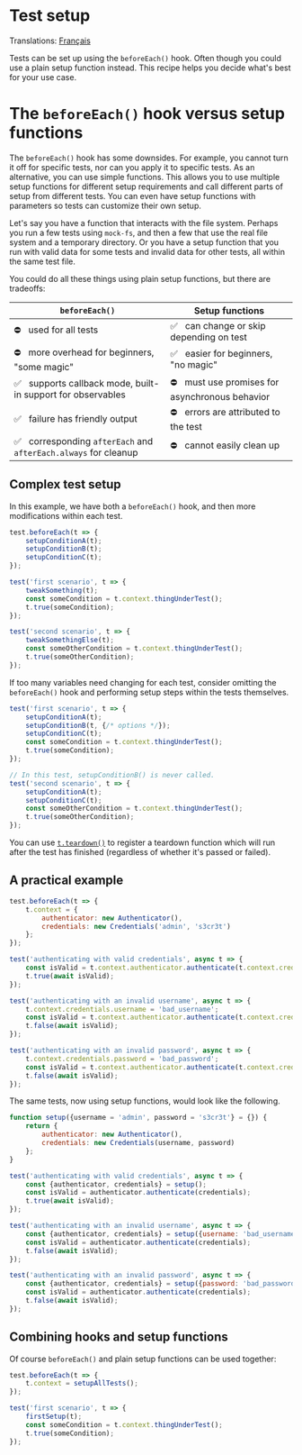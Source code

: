 # Test setup

Translations: [Français](https://github.com/avajs/ava-docs/blob/master/fr_FR/docs/recipes/test-setup.md)

Tests can be set up using the `beforeEach()` hook. Often though you could use a plain setup function instead. This recipe helps you decide what's best for your use case.

# The `beforeEach()` hook versus setup functions

The `beforeEach()` hook has some downsides. For example, you cannot turn it off for specific tests, nor can you apply it to specific tests. As an alternative, you can use simple functions. This allows you to use multiple setup functions for different setup requirements and call different parts of setup from different tests. You can even have setup functions with parameters so tests can customize their own setup.

Let's say you have a function that interacts with the file system. Perhaps you run a few tests using `mock-fs`, and then a few that use the real file system and a temporary directory. Or you have a setup function that you run with valid data for some tests and invalid data for other tests, all within the same test file.

You could do all these things using plain setup functions, but there are tradeoffs:

|`beforeEach()`| Setup functions
|---|---
| ⛔️ &nbsp; used for all tests| ✅ &nbsp; can change or skip depending on test
| ⛔️ &nbsp; more overhead for beginners, "some magic"| ✅ &nbsp; easier for beginners, "no magic"
| ✅ &nbsp; supports callback mode, built-in support for observables| ⛔️ &nbsp; must use promises for asynchronous behavior
| ✅ &nbsp; failure has friendly output| ⛔️ &nbsp; errors are attributed to the test
| ✅ &nbsp; corresponding `afterEach` and `afterEach.always` for cleanup| ⛔️ &nbsp; cannot easily clean up

## Complex test setup

In this example, we have both a `beforeEach()` hook, and then more modifications within each test.

```js
test.beforeEach(t => {
	setupConditionA(t);
	setupConditionB(t);
	setupConditionC(t);
});

test('first scenario', t => {
	tweakSomething(t);
	const someCondition = t.context.thingUnderTest();
	t.true(someCondition);
});

test('second scenario', t => {
	tweakSomethingElse(t);
	const someOtherCondition = t.context.thingUnderTest();
	t.true(someOtherCondition);
});
```

If too many variables need changing for each test, consider omitting the `beforeEach()` hook and performing setup steps within the tests themselves.

```js
test('first scenario', t => {
	setupConditionA(t);
	setupConditionB(t, {/* options */});
	setupConditionC(t);
	const someCondition = t.context.thingUnderTest();
	t.true(someCondition);
});

// In this test, setupConditionB() is never called.
test('second scenario', t => {
	setupConditionA(t);
	setupConditionC(t);
	const someOtherCondition = t.context.thingUnderTest();
	t.true(someOtherCondition);
});
```

You can use [`t.teardown()`](../02-execution-context.md#tteardownfn) to register a teardown function which will run after the test has finished (regardless of whether it's passed or failed).

## A practical example

```js
test.beforeEach(t => {
	t.context = {
		authenticator: new Authenticator(),
		credentials: new Credentials('admin', 's3cr3t')
	};
});

test('authenticating with valid credentials', async t => {
	const isValid = t.context.authenticator.authenticate(t.context.credentials);
	t.true(await isValid);
});

test('authenticating with an invalid username', async t => {
	t.context.credentials.username = 'bad_username';
	const isValid = t.context.authenticator.authenticate(t.context.credentials);
	t.false(await isValid);
});

test('authenticating with an invalid password', async t => {
	t.context.credentials.password = 'bad_password';
	const isValid = t.context.authenticator.authenticate(t.context.credentials);
	t.false(await isValid);
});
```

The same tests, now using setup functions, would look like the following.

```js
function setup({username = 'admin', password = 's3cr3t'} = {}) {
	return {
		authenticator: new Authenticator(),
		credentials: new Credentials(username, password)
	};
}

test('authenticating with valid credentials', async t => {
	const {authenticator, credentials} = setup();
	const isValid = authenticator.authenticate(credentials);
	t.true(await isValid);
});

test('authenticating with an invalid username', async t => {
	const {authenticator, credentials} = setup({username: 'bad_username'});
	const isValid = authenticator.authenticate(credentials);
	t.false(await isValid);
});

test('authenticating with an invalid password', async t => {
	const {authenticator, credentials} = setup({password: 'bad_password'});
	const isValid = authenticator.authenticate(credentials);
	t.false(await isValid);
});
```

## Combining hooks and setup functions

Of course `beforeEach()` and plain setup functions can be used together:

```js
test.beforeEach(t => {
	t.context = setupAllTests();
});

test('first scenario', t => {
	firstSetup(t);
	const someCondition = t.context.thingUnderTest();
	t.true(someCondition);
});
```
